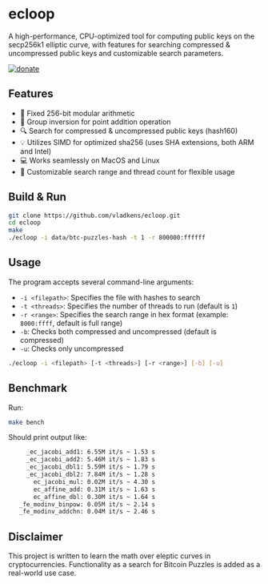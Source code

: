 # ecloop

A high-performance, CPU-optimized tool for computing public keys on the secp256k1 elliptic curve, with features for searching compressed & uncompressed public keys and customizable search parameters.

[<img src="https://badgen.net/static/-/buy%20me%20a%20coffee/ff813f?icon=buymeacoffee&label" alt="donate" />](https://buymeacoffee.com/vladkens)

## Features

- 🔐 Fixed 256-bit modular arithmetic
- 🔄 Group inversion for point addition operation
- 🔍 Search for compressed & uncompressed public keys (hash160)
- 💡 Utilizes SIMD for optimized sha256 (uses SHA extensions, both ARM and Intel)
- 💻 Works seamlessly on MacOS and Linux
- 🔧 Customizable search range and thread count for flexible usage


## Build & Run

```sh
git clone https://github.com/vladkens/ecloop.git
cd ecloop
make
./ecloop -i data/btc-puzzles-hash -t 1 -r 800000:ffffff
```


## Usage

The program accepts several command-line arguments:

- `-i <filepath>`: Specifies the file with hashes to search
- `-t <threads>`: Specifies the number of threads to run (default is `1`)
- `-r <range>`: Specifies the search range in hex format (example: `8000:ffff`, default is full range)
- `-b`: Checks both compressed and uncompressed (default is compressed)
- `-u`: Checks only uncompressed

```sh
./ecloop -i <filepath> [-t <threads>] [-r <range>] [-b] [-u]
```

## Benchmark

Run:

```sh
make bench
```

Should print output like:

```sh
     _ec_jacobi_add1: 6.55M it/s ~ 1.53 s
     _ec_jacobi_add2: 5.46M it/s ~ 1.83 s
     _ec_jacobi_dbl1: 5.59M it/s ~ 1.79 s
     _ec_jacobi_dbl2: 7.84M it/s ~ 1.28 s
       ec_jacobi_mul: 0.02M it/s ~ 4.30 s
       ec_affine_add: 0.31M it/s ~ 1.63 s
       ec_affine_dbl: 0.30M it/s ~ 1.64 s
   _fe_modinv_binpow: 0.05M it/s ~ 2.14 s
   _fe_modinv_addchn: 0.04M it/s ~ 2.46 s
```

## Disclaimer

This project is written to learn the math over eleptic curves in cryptocurrencies. Functionality as a search for Bitcoin Puzzles is added as a real-world use case.
